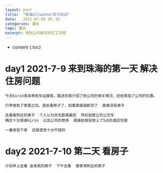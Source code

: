 ```yaml
---
layout: post
title:  "珠海allwinner实习日记"
date:   2021-07-09 20：01
categories: 灌水
tags: 灌水
excerpt: 来到公司每天的打工日程
---
```


* content
{:toc}

# day1 2021-7-9 来到珠海的第一天  解决住房问题
    今天kirin亲自来到车站接我，路途向我介绍了到公司的相关情况，还给我指了公司的位置。

    行李放到了家里之后，就去看房子了，知寓直接就断货了  直接没有房子   

    去看看附近的房子  个人认为优先距离最短  然后就是公司公交车
    确实十分感谢kirin  以及公司的款待  直接给我安排上了5点的酒店住宿

    一番体验下来  还是感觉十分不错的

# day2 2021-7-10 第二天  看房子 
    计划早上去看 金发苑的房子  下午去看  唐家湾附近的房子  
